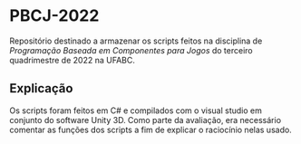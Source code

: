 # PBCJ-2022
Repositório destinado a armazenar os scripts feitos na disciplina de *Programação Baseada em Componentes para Jogos* do terceiro quadrimestre de 2022 na UFABC.

## Explicação
Os scripts foram feitos em C# e compilados com o visual studio em conjunto do software Unity 3D.
Como parte da avaliação, era necessário comentar as funções dos scripts a fim de explicar o raciocínio nelas usado.

